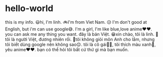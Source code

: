 # hello-world
this is my info.
😃hi, I'm linh.
🚲I'm from Viet Nam.
😥 I'm don't good at English, but i'm can use google😅.
I'm a girl, I'm like blue,love anime❤️❤️.
you can ask me any thing you want.
đây là bản Việt.
😁xin chào, tôi là linh.
📎tôi là người Việt, đương nhiên rồi.
🥲tôi không giỏi môn Anh cho lắm, nhưng tôi biết dùng google nên không sao😌.
tôi là cô gái👧🏻, tôi thích màu xanh💙, yêu anime❤️❤️.
bạn có thể hỏi tôi bất cứ thứ gì mà bạn muốn.
